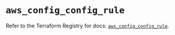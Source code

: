 # `aws_config_config_rule`

Refer to the Terraform Registry for docs: [`aws_config_config_rule`](https://registry.terraform.io/providers/hashicorp/aws/4.54.0/docs/resources/config_config_rule).
